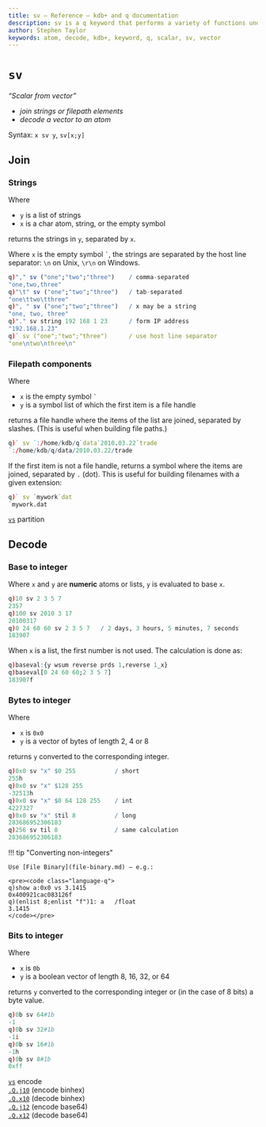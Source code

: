 ```yaml
---
title: sv – Reference – kdb+ and q documentation
description: sv is a q keyword that performs a variety of functions under the general scheme of scalar (atom) from vector – join strings or filepath elements; decode a vector to an atom.
author: Stephen Taylor
keywords: atom, decode, kdb+, keyword, q, scalar, sv, vector
---
```

<div style="float: right">
<i class="fas fa-wrench fa-5x"></i>
</div>

# `sv`




_“Scalar from vector”_

-   _join strings or filepath elements_
-   _decode a vector to an atom_

Syntax: `x sv y`, `sv[x;y]`


## Join


### Strings

Where 

-   `y` is a list of strings
-   `x` is a char atom, string, or the empty symbol

returns the strings in `y`, separated by `x`. 

Where `x` is the empty symbol `` ` ``, the strings are separated by the host line separator: `\n` on Unix, `\r\n` on Windows.

```q 
q)"," sv ("one";"two";"three")    / comma-separated
"one,two,three"
q)"\t" sv ("one";"two";"three")   / tab-separated
"one\ttwo\tthree"
q)", " sv ("one";"two";"three")   / x may be a string
"one, two, three"
q)"." sv string 192 168 1 23      / form IP address
"192.168.1.23"
q)` sv ("one";"two";"three")      / use host line separator
"one\ntwo\nthree\n"
```


### Filepath components

Where

-   `x` is the empty symbol `` ` ``
-   `y` is a symbol list of which the first item is a file handle

returns a file handle where the items of the list are joined, separated by slashes. (This is useful when building file paths.)

```q 
q)` sv `:/home/kdb/q`data`2010.03.22`trade
`:/home/kdb/q/data/2010.03.22/trade
```

If the first item is not a file handle, returns a symbol where the items are joined, separated by `.` (dot). This is useful for building filenames with a given extension:

```q 
q)` sv `mywork`dat
`mywork.dat
```


<i class="far fa-hand-point-right"></i> 
[`vs`](vs.md#partition) partition


## Decode


### Base to integer

Where `x` and `y` are **numeric** atoms or lists, `y` is evaluated to base `x`.

```q
q)10 sv 2 3 5 7
2357
q)100 sv 2010 3 17
20100317
q)0 24 60 60 sv 2 3 5 7   / 2 days, 3 hours, 5 minutes, 7 seconds
183907
```

When `x` is a list, the first number is not used. The calculation is done as:

```q
q)baseval:{y wsum reverse prds 1,reverse 1_x}
q)baseval[0 24 60 60;2 3 5 7]
183907f
```


### Bytes to integer

Where 

-   `x` is `0x0`
-   `y` is a vector of bytes of length 2, 4 or 8

returns `y` converted to the corresponding integer.

```q
q)0x0 sv "x" $0 255           / short
255h
q)0x0 sv "x" $128 255
-32513h
q)0x0 sv "x" $0 64 128 255    / int
4227327
q)0x0 sv "x" $til 8           / long
283686952306183
q)256 sv til 8                / same calculation
283686952306183
```

!!! tip "Converting non-integers" 

    Use [File Binary](file-binary.md) – e.g.:

    <pre><code class="language-q">
    q)show a:0x0 vs 3.1415
    0x400921cac083126f
    q)(enlist 8;enlist "f")1: a   /float
    3.1415
    </code></pre>


### Bits to integer

Where 

-   `x` is `0b`
-   `y` is a boolean vector of length 8, 16, 32, or 64

returns `y` converted to the corresponding integer or (in the case of 8 bits) a byte value.

```q
q)0b sv 64#1b
-1
q)0b sv 32#1b
-1i
q)0b sv 16#1b
-1h
q)0b sv 8#1b
0xff
```

<i class="far fa-hand-point-right"></i> 
[`vs`](vs.md#encode) encode  
[`.Q.j10`](dotq.md#qj10-encode-binhex) (encode binhex)   
[`.Q.x10`](dotq.md#qx10-decode-binhex) (decode binhex)   
[`.Q.j12`](dotq.md#qj12-encode-base64) (encode base64)   
[`.Q.x12`](dotq.md#qx12-decode-base64) (decode base64)

